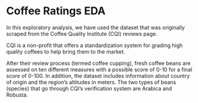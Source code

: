 # Coffee Ratings EDA

In this exploratory analysis, we have used the dataset that was originally scraped from the Coffee Quality Institute (CQI) reviews page.

CQI is a non-profit that offers a standardization system for grading high quality coffees to help bring them to the market.

After their review process (termed coffee cupping), fresh coffee beans are assessed on ten different measures with a possible score of 0-10 for a final score of 0-100. In addition, the dataset includes information about country of origin and the region’s altitudes in meters.  The two types of beans (species) that go through CQI’s verification system are Arabica and Robusta.
